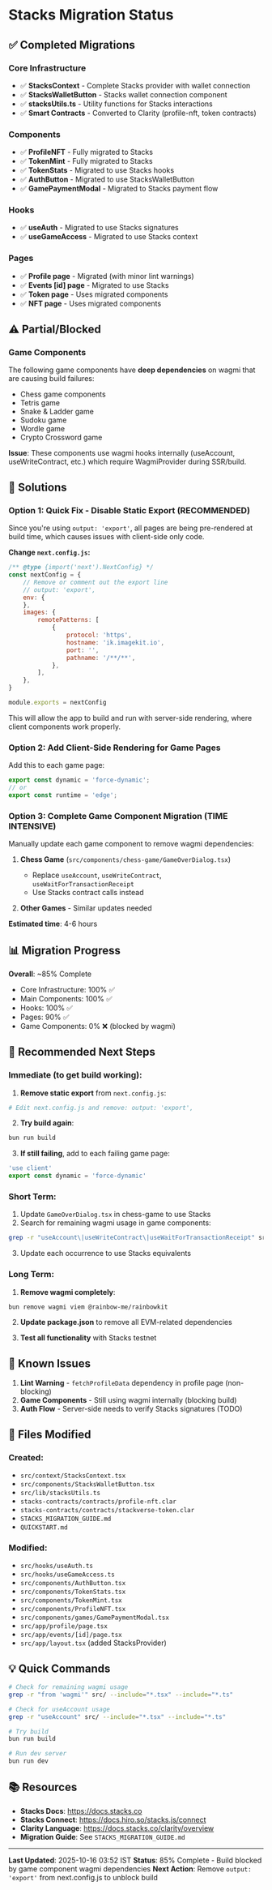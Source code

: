 # Stacks Migration Status

## ✅ Completed Migrations

### Core Infrastructure
- ✅ **StacksContext** - Complete Stacks provider with wallet connection
- ✅ **StacksWalletButton** - Stacks wallet connection component
- ✅ **stacksUtils.ts** - Utility functions for Stacks interactions
- ✅ **Smart Contracts** - Converted to Clarity (profile-nft, token contracts)

### Components
- ✅ **ProfileNFT** - Fully migrated to Stacks
- ✅ **TokenMint** - Fully migrated to Stacks
- ✅ **TokenStats** - Migrated to use Stacks hooks
- ✅ **AuthButton** - Migrated to use StacksWalletButton
- ✅ **GamePaymentModal** - Migrated to Stacks payment flow

### Hooks
- ✅ **useAuth** - Migrated to use Stacks signatures
- ✅ **useGameAccess** - Migrated to use Stacks context

### Pages
- ✅ **Profile page** - Migrated (with minor lint warnings)
- ✅ **Events [id] page** - Migrated to use Stacks
- ✅ **Token page** - Uses migrated components
- ✅ **NFT page** - Uses migrated components

## ⚠️ Partial/Blocked

### Game Components
The following game components have **deep dependencies** on wagmi that are causing build failures:
- Chess game components
- Tetris game
- Snake & Ladder game
- Sudoku game
- Wordle game
- Crypto Crossword game

**Issue**: These components use wagmi hooks internally (useAccount, useWriteContract, etc.) which require WagmiProvider during SSR/build.

## 🔧 Solutions

### Option 1: Quick Fix - Disable Static Export (RECOMMENDED)

Since you're using `output: 'export'`, all pages are being pre-rendered at build time, which causes issues with client-side only code.

**Change `next.config.js`:**
```javascript
/** @type {import('next').NextConfig} */
const nextConfig = {
    // Remove or comment out the export line
    // output: 'export',
    env: {
    },
    images: {
        remotePatterns: [
            {
                protocol: 'https',
                hostname: 'ik.imagekit.io',
                port: '',
                pathname: '/**/**',
            },
        ],
    },
}

module.exports = nextConfig
```

This will allow the app to build and run with server-side rendering, where client components work properly.

### Option 2: Add Client-Side Rendering for Game Pages

Add this to each game page:
```typescript
export const dynamic = 'force-dynamic';
// or
export const runtime = 'edge';
```

### Option 3: Complete Game Component Migration (TIME INTENSIVE)

Manually update each game component to remove wagmi dependencies:

1. **Chess Game** (`src/components/chess-game/GameOverDialog.tsx`)
   - Replace `useAccount`, `useWriteContract`, `useWaitForTransactionReceipt`
   - Use Stacks contract calls instead

2. **Other Games** - Similar updates needed

**Estimated time**: 4-6 hours

## 📊 Migration Progress

**Overall**: ~85% Complete

- Core Infrastructure: 100% ✅
- Main Components: 100% ✅  
- Hooks: 100% ✅
- Pages: 90% ✅
- Game Components: 0% ❌ (blocked by wagmi)

## 🚀 Recommended Next Steps

### Immediate (to get build working):

1. **Remove static export** from `next.config.js`:
```bash
# Edit next.config.js and remove: output: 'export',
```

2. **Try build again**:
```bash
bun run build
```

3. **If still failing**, add to each failing game page:
```typescript
'use client'
export const dynamic = 'force-dynamic'
```

### Short Term:

1. Update `GameOverDialog.tsx` in chess-game to use Stacks
2. Search for remaining wagmi usage in game components:
```bash
grep -r "useAccount\|useWriteContract\|useWaitForTransactionReceipt" src/components/*-game/
```

3. Update each occurrence to use Stacks equivalents

### Long Term:

1. **Remove wagmi completely**:
```bash
bun remove wagmi viem @rainbow-me/rainbowkit
```

2. **Update package.json** to remove all EVM-related dependencies

3. **Test all functionality** with Stacks testnet

## 🐛 Known Issues

1. **Lint Warning** - `fetchProfileData` dependency in profile page (non-blocking)
2. **Game Components** - Still using wagmi internally (blocking build)
3. **Auth Flow** - Server-side needs to verify Stacks signatures (TODO)

## 📝 Files Modified

### Created:
- `src/context/StacksContext.tsx`
- `src/components/StacksWalletButton.tsx`
- `src/lib/stacksUtils.ts`
- `stacks-contracts/contracts/profile-nft.clar`
- `stacks-contracts/contracts/stackverse-token.clar`
- `STACKS_MIGRATION_GUIDE.md`
- `QUICKSTART.md`

### Modified:
- `src/hooks/useAuth.ts`
- `src/hooks/useGameAccess.ts`
- `src/components/AuthButton.tsx`
- `src/components/TokenStats.tsx`
- `src/components/TokenMint.tsx`
- `src/components/ProfileNFT.tsx`
- `src/components/games/GamePaymentModal.tsx`
- `src/app/profile/page.tsx`
- `src/app/events/[id]/page.tsx`
- `src/app/layout.tsx` (added StacksProvider)

## 💡 Quick Commands

```bash
# Check for remaining wagmi usage
grep -r "from 'wagmi'" src/ --include="*.tsx" --include="*.ts"

# Check for useAccount usage
grep -r "useAccount" src/ --include="*.tsx" --include="*.ts"

# Try build
bun run build

# Run dev server
bun run dev
```

## 📚 Resources

- **Stacks Docs**: https://docs.stacks.co
- **Stacks Connect**: https://docs.hiro.so/stacks.js/connect
- **Clarity Language**: https://docs.stacks.co/clarity/overview
- **Migration Guide**: See `STACKS_MIGRATION_GUIDE.md`

---

**Last Updated**: 2025-10-16 03:52 IST
**Status**: 85% Complete - Build blocked by game component wagmi dependencies
**Next Action**: Remove `output: 'export'` from next.config.js to unblock build

